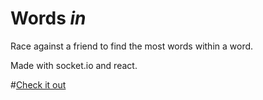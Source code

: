 # Words _in_
Race against a friend to find the most words within a word.

Made with socket.io and react.

#[Check it out](https://wordsin.herokuapp.com/)